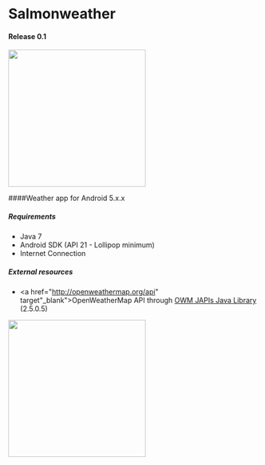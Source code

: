 # Salmonweather
#### Release 0.1
<img height="275" width="275" src="https://raw.github.com/herrlax/salmonweather/master/app/src/main/res/drawable/sun.png">

####Weather app for Android 5.x.x 

##### Requirements
* Java 7
* Android SDK (API 21 - Lollipop minimum)
* Internet Connection

##### External resources
* <a href="http://openweathermap.org/api" target"_blank">OpenWeatherMap API</a> through 
 <a href="http://code.aksingh.net/owm-japis/overview">OWM JAPIs Java Library</a> (2.5.0.5)



<img height="275" width="275" src="https://raw.github.com/herrlax/salmonweather/master/documentation/app_psd.png">
